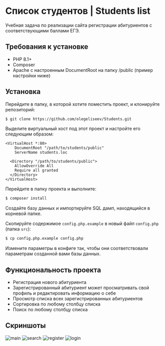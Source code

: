 # Список студентов | Students list

Учебная задача по реализации сайта регистрации абитуриентов с соответствующими баллами ЕГЭ.

## Требования к установке

* PHP 8.1+
* Composer
* Apache с настроенным DocumentRoot на папку /public (пример настройки ниже)

## Установка

Перейдите в папку, в которой хотите поместить проект, и клонируйте репозиторий:

```sh
$ git clone https://github.com/olegeliseev/Students.git
```

Выделите виртуальный хост под этот проект и настройте его следующим образом:

```apacheconf
<VirtualHost *:80>
    DocumentRoot "/path/to/students/public"
    ServerName students.loc
    
  <Directory "/path/to/students/public">
    AllowOverride All
    Require all granted
  </Directory>
</VirtualHost>
```

Перейдите в папку проекта и выполните:

```sh
$ composer install
```

Создайте базу данных и импортируйте SQL дамп, находящийся в корневой папке.

Скопируйте содержимое `config.php.example` в новый файл `config.php` (папка `src`):

```sh
$ cp config.php.example config.php
```

Измените параметры в конфиге так, чтобы они соответствовали параметрам созданной вами базы данных.

## Функциональность проекта

* Регистрация нового абитуриента
* Зарегистрированный абитуриент может просматривать свой профиль и редактировать информацию о себе
* Просмотр списка всех зарегистрированных абитуриентов
* Сортировка по любому столбцу списка
* Поиск по любому столбцу списка

## Скриншоты
![main](https://github.com/olegeliseev/Students/assets/66223707/5afce160-7e9f-4d6d-8a66-aac0e358e63c)
![search](https://github.com/olegeliseev/Students/assets/66223707/a16027f2-b032-4e3b-8917-8588552798d7)
![register](https://github.com/olegeliseev/Students/assets/66223707/771f71f8-1a0a-455a-acd4-ea6f2cf441c2)
![login](https://github.com/olegeliseev/Students/assets/66223707/3993c9e2-50a7-4848-9638-bcb385fed6ec)


